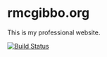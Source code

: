 rmcgibbo.org
============

This is my professional website.

[![Build Status](https://travis-ci.org/rmcgibbo/rmcgibbo.org.svg?branch=master)](https://travis-ci.org/rmcgibbo/rmcgibbo.org)
